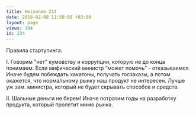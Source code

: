 ```yaml
---
title: Heisenme 234
date: 2018-02-08 11:50:08 +03:00
layout: page
views: 304
id: 234
---
```


Правила стартупинга:

I. Говорим "нет" кумовству и коррупции, которую не до конца понимаем. Если мифический министр “может помочь” - отказываемся. Иначе будем побеждать хакатоны, получать госзаказы, а потом окажется, что нормальному рынку наш продукт не интересен. Лучше уж зам. министра, который не будет скрывать способов и средств.

II. Шальные деньги не берем! Иначе потратим годы на разработку продукта, который пролетит мимо рынка.


